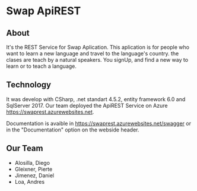 # **Swap ApiREST** 

## About
It's the REST Service for Swap Aplication. This aplication is for people who want to learn a new language and travel to the language's country. the clases are teach by a natural speakers. You signUp, and find a new way to learn or to teach a language.

## Technology
It was develop with CSharp, .net standart 4.5.2, entity framework 6.0 and SqlServer 2017.
Our team deployed the ApiREST Service on Azure <https://swaprest.azurewebsites.net>.

Documentation is avaible in <https://swaprest.azurewebsites.net/swagger> or in the "Documentation" option on the webside header.

## Our Team
- Alosilla, Diego
- Gleixner, Pierte
- Jimenez, Daniel
- Loa, Andres

